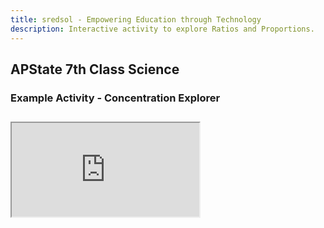 ```yaml
---
title: sredsol - Empowering Education through Technology
description: Interactive activity to explore Ratios and Proportions.
---
```


## APState 7th Class Science

### Example Activity - Concentration Explorer

<div style="margin-top:2em; margin-bottom:2em;">
  <iframe
    id="ratio-proportion-iframe"
    src="http://localhost:4321/examples/7sci5a3.html"
  ></iframe>
</div>
